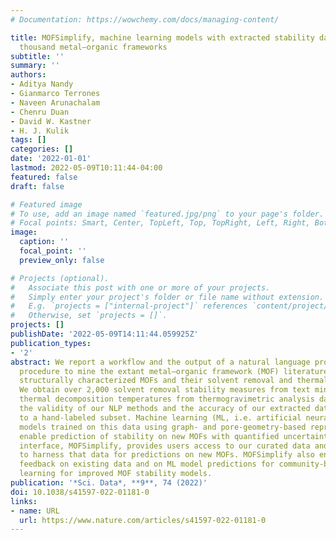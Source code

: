```yaml
---
# Documentation: https://wowchemy.com/docs/managing-content/

title: MOFSimplify, machine learning models with extracted stability data of three
  thousand metal–organic frameworks
subtitle: ''
summary: ''
authors:
- Aditya Nandy
- Gianmarco Terrones
- Naveen Arunachalam
- Chenru Duan
- David W. Kastner
- H. J. Kulik
tags: []
categories: []
date: '2022-01-01'
lastmod: 2022-05-09T10:11:44-04:00
featured: false
draft: false

# Featured image
# To use, add an image named `featured.jpg/png` to your page's folder.
# Focal points: Smart, Center, TopLeft, Top, TopRight, Left, Right, BottomLeft, Bottom, BottomRight.
image:
  caption: ''
  focal_point: ''
  preview_only: false

# Projects (optional).
#   Associate this post with one or more of your projects.
#   Simply enter your project's folder or file name without extension.
#   E.g. `projects = ["internal-project"]` references `content/project/deep-learning/index.md`.
#   Otherwise, set `projects = []`.
projects: []
publishDate: '2022-05-09T14:11:44.059925Z'
publication_types:
- '2'
abstract: We report a workflow and the output of a natural language processing (NLP)-based
  procedure to mine the extant metal–organic framework (MOF) literature describing
  structurally characterized MOFs and their solvent removal and thermal stabilities.
  We obtain over 2,000 solvent removal stability measures from text mining and 3,000
  thermal decomposition temperatures from thermogravimetric analysis data. We assess
  the validity of our NLP methods and the accuracy of our extracted data by comparing
  to a hand-labeled subset. Machine learning (ML, i.e. artificial neural network)
  models trained on this data using graph- and pore-geometry-based representations
  enable prediction of stability on new MOFs with quantified uncertainty. Our web
  interface, MOFSimplify, provides users access to our curated data and enables them
  to harness that data for predictions on new MOFs. MOFSimplify also encourages community
  feedback on existing data and on ML model predictions for community-based active
  learning for improved MOF stability models.
publication: '*Sci. Data*, **9**, 74 (2022)'
doi: 10.1038/s41597-022-01181-0
links:
- name: URL
  url: https://www.nature.com/articles/s41597-022-01181-0
---
```

